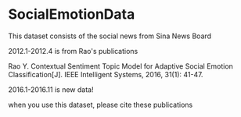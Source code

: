 # SocialEmotionData

This dataset consists of the social news from Sina News Board

2012.1-2012.4 is from Rao's publications

Rao Y. Contextual Sentiment Topic Model for Adaptive Social Emotion Classification[J]. IEEE Intelligent Systems, 2016, 31(1): 41-47.

2016.1-2016.11 is new data!

when you use this dataset, please cite these publications
